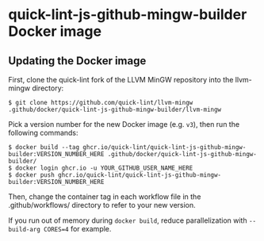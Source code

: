 # quick-lint-js-github-mingw-builder Docker image

## Updating the Docker image

First, clone the quick-lint fork of the LLVM MinGW repository into the
llvm-mingw directory:

    $ git clone https://github.com/quick-lint/llvm-mingw .github/docker/quick-lint-js-github-mingw-builder/llvm-mingw

Pick a version number for the new Docker image (e.g. `v3`), then run the
following commands:

    $ docker build --tag ghcr.io/quick-lint/quick-lint-js-github-mingw-builder:VERSION_NUMBER_HERE .github/docker/quick-lint-js-github-mingw-builder/
    $ docker login ghcr.io -u YOUR_GITHUB_USER_NAME_HERE
    $ docker push ghcr.io/quick-lint/quick-lint-js-github-mingw-builder:VERSION_NUMBER_HERE

Then, change the container tag in each workflow file in the .github/workflows/
directory to refer to your new version.

If you run out of memory during `docker build`, reduce parallelization with
`--build-arg CORES=4` for example.
